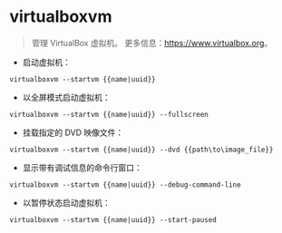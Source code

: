 # virtualboxvm

> 管理 VirtualBox 虚拟机。
> 更多信息：<https://www.virtualbox.org>。

- 启动虚拟机：

`virtualboxvm --startvm {{name|uuid}}`

- 以全屏模式启动虚拟机：

`virtualboxvm --startvm {{name|uuid}} --fullscreen`

- 挂载指定的 DVD 映像文件：

`virtualboxvm --startvm {{name|uuid}} --dvd {{path\to\image_file}}`

- 显示带有调试信息的命令行窗口：

`virtualboxvm --startvm {{name|uuid}} --debug-command-line`

- 以暂停状态启动虚拟机：

`virtualboxvm --startvm {{name|uuid}} --start-paused`